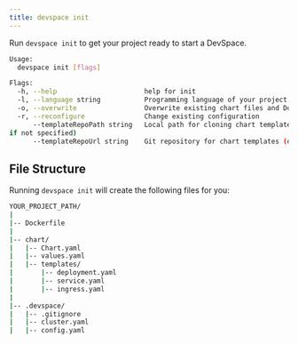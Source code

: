 ```yaml
---
title: devspace init
---
```


Run `devspace init` to get your project ready to start a DevSpace.

```bash
Usage:
  devspace init [flags]

Flags:
  -h, --help                      help for init
  -l, --language string           Programming language of your project
  -o, --overwrite                 Overwrite existing chart files and Dockerfile
  -r, --reconfigure               Change existing configuration
      --templateRepoPath string   Local path for cloning chart template repository (uses temp folder
if not specified)
      --templateRepoUrl string    Git repository for chart templates (default "https://github.com/covexo/devspace-templates.git")
```

## File Structure
Running `devspace init` will create the following files for you:

```bash
YOUR_PROJECT_PATH/
|
|-- Dockerfile
|
|-- chart/
|   |-- Chart.yaml
|   |-- values.yaml
|   |-- templates/
|       |-- deployment.yaml
|       |-- service.yaml
|       |-- ingress.yaml
|
|-- .devspace/
|   |-- .gitignore
|   |-- cluster.yaml
|   |-- config.yaml
```
